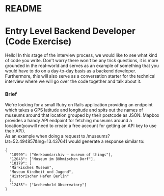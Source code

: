 # README

<h1><strong>Entry Level Backend Developer (Code Exercise)</strong></h1>

Hello! In this stage of the interview process, we would like to see what kind of code you write.
Don't worry there won't be any trick questions, it is more grounded in the real-world and serves as an
example of something that you would have to do on a day-to-day basis as a backend developer.
Furthermore, this will also serve as a conversation starter for the technical interview where we will go over
the code together and talk about it.

<h3>Brief</h3>
We're looking for a small Ruby on Rails application providing an endpoint which takes a GPS latitude and
longitude and spits out the names of museums around that location grouped by their postcode as JSON.
Mapbox provides a handy API endpoint for fetching museums around a location(youwill need to create a
free account for getting an API key to use their API).
<br>
As an example when doing a request to /museums?lat=52.494857&lng=13.437641 would generate a response similar to:

```
{
  "10999": ["Werkbundarchiv – museum of things"],
  "12043": ["Museum im Böhmischen Dorf"],
  "10179": [
  "Märkisches Museum",
  "Museum Kindheit und Jugend",
  "Historischer Hafen Berlin"
  ],
  "12435": ["Archenhold Observatory"]
}
```
